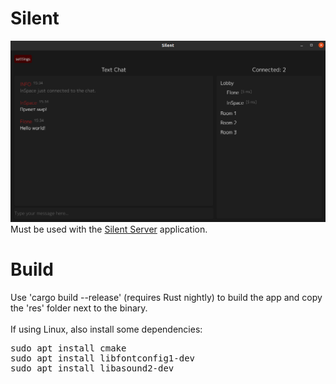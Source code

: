 # Silent
![](screenshot.png?raw=true)
Must be used with the [Silent Server](https://github.com/Flone-dnb/silent-server-rs) application.
# Build
Use 'cargo build --release' (requires Rust nightly) to build the app and copy the 'res' folder next to the binary.<br><br>
If using Linux, also install some dependencies:<br>
<pre>
sudo apt install cmake
sudo apt install libfontconfig1-dev
sudo apt install libasound2-dev
</pre>
